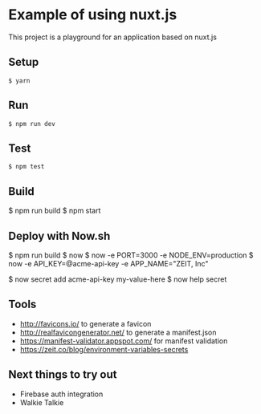 # Example of using nuxt.js

This project is a playground for an application based on nuxt.js

## Setup

    $ yarn

## Run

    $ npm run dev

## Test

	$ npm test

## Build

  $ npm run build
  $ npm start

## Deploy with Now.sh

  $ npm run build
  $ now
  $ now -e PORT=3000 -e NODE_ENV=production
  $ now -e API_KEY=@acme-api-key -e APP_NAME="ZEIT, Inc"

  $ now secret add acme-api-key my-value-here
  $ now help secret

## Tools

- http://favicons.io/ to generate a favicon
- http://realfavicongenerator.net/ to generate a manifest.json
- https://manifest-validator.appspot.com/ for manifest validation
- https://zeit.co/blog/environment-variables-secrets

## Next things to try out

- Firebase auth integration
- Walkie Talkie
